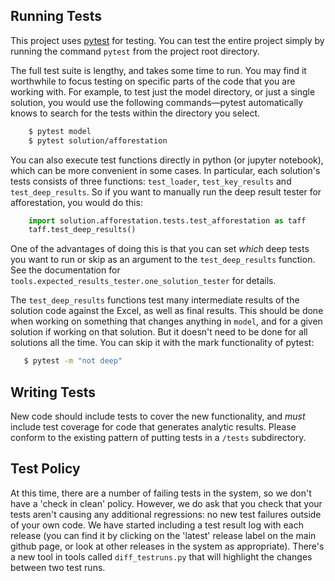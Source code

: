 ## Running Tests

This project uses [pytest](https://docs.pytest.org/en/6.2.x/contents.html) for testing.  You can test the entire project simply by running the command `pytest` from the project root directory.

The full test suite is lengthy, and takes some time to run.  You may find it worthwhile to focus testing on specific parts of the code that you are working with.  For example, to test just the model directory, or just a single solution, you would use the following commands&mdash;pytest automatically knows to search for the tests within the directory you select.
```sh
    $ pytest model
    $ pytest solution/afforestation
```

You can also execute test functions directly in python (or jupyter notebook), which can be more convenient in some cases.
In particular, each solution's tests consists of three functions: `test_loader`, `test_key_results` and `test_deep_results`.
So if you want to manually run the deep result tester for afforestation, you would do this:
```python
    import solution.afforestation.tests.test_afforestation as taff
    taff.test_deep_results()
```
One of the advantages of doing this is that you can set _which_ deep tests you want to run or skip as an argument to the `test_deep_results`
function. See the documentation for `tools.expected_results_tester.one_solution_tester` for details.

The `test_deep_results` functions test many intermediate results of the solution code against the Excel, as well as final results.
This should be done when working on something that changes anything in `model`, and for a given solution if working on that solution.
But it doesn't need to be done for all solutions all the time.  You can skip it with the mark functionality of pytest:
```sh
   $ pytest -m "not deep"
```


## Writing Tests

New code should include tests to cover the new functionality, and _must_ include test
coverage for code that generates analytic results.  Please conform to the existing pattern of putting tests in a `/tests` subdirectory.

## Test Policy

At this time, there are a number of failing tests in the system, so we don't have a 'check in clean' policy.  However, we do ask that you check that your tests aren't causing any additional regressions: no new test failures outside of your own code.  We have started including a test result log with each release (you can find it by clicking on the 'latest' release label on the main github page, or look at other releases in the system as appropriate).  There's a new tool in tools called `diff_testruns.py` that will highlight the changes between two test runs.
 